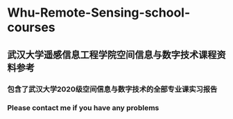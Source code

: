 # Whu-Remote-Sensing-school-courses
## 武汉大学遥感信息工程学院空间信息与数字技术课程资料参考
### 包含了武汉大学2020级空间信息与数字技术的全部专业课实习报告
### Please contact me if you have any problems
